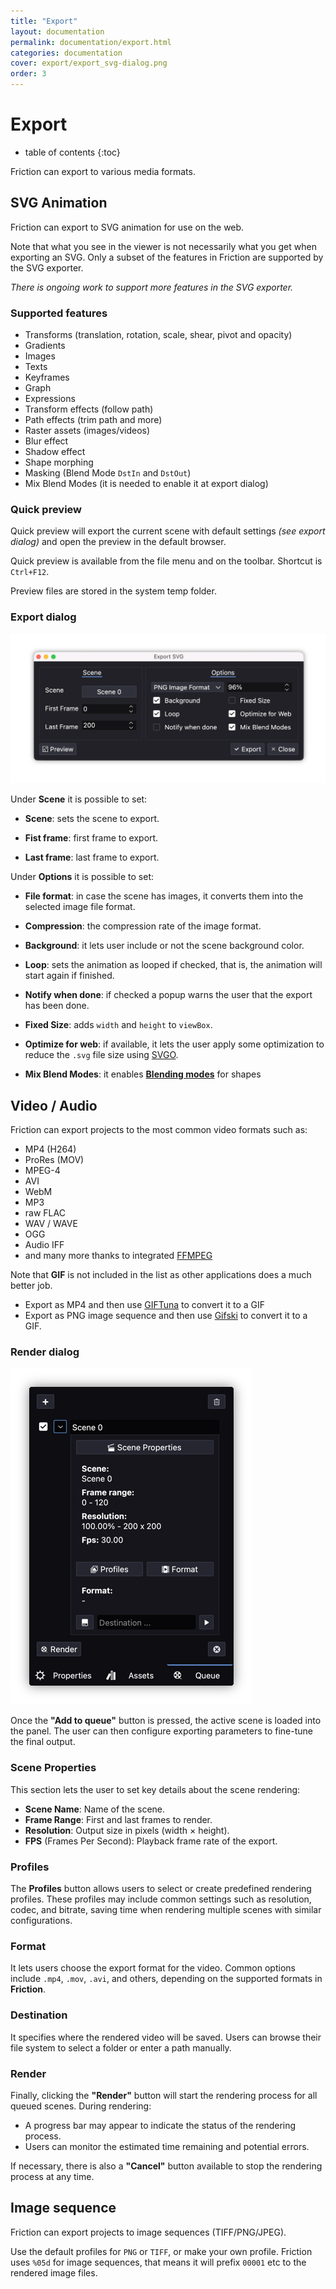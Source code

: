 ```yaml
---
title: "Export"
layout: documentation
permalink: documentation/export.html
categories: documentation
cover: export/export_svg-dialog.png
order: 3
---
```


# Export

* table of contents
{:toc}

Friction can export to various media formats.

## SVG Animation

Friction can export to SVG animation for use on the web.

Note that what you see in the viewer is not necessarily what you get when exporting an SVG. Only a subset of the features in Friction are supported by the SVG exporter.

*There is ongoing work to support more features in the SVG exporter.*

### Supported features

* Transforms (translation, rotation, scale, shear, pivot and opacity)
* Gradients
* Images
* Texts
* Keyframes
* Graph
* Expressions
* Transform effects (follow path)
* Path effects (trim path and more)
* Raster assets (images/videos)
* Blur effect
* Shadow effect
* Shape morphing
* Masking (Blend Mode `DstIn` and `DstOut`)
* Mix Blend Modes (it is needed to enable it at export dialog)

### Quick preview

Quick preview will export the current scene with default settings *(see export dialog)* and open the preview in the default browser.

Quick preview is available from the file menu and on the toolbar. Shortcut is `Ctrl+F12`.

Preview files are stored in the system temp folder.

### Export dialog

![Export dialog](/assets/documentation/export/export_svg-dialog.png)

Under **Scene** it is possible to set:

* **Scene**: sets the scene to export.

* **Fist frame**: first frame to export.

* **Last frame**: last frame to export.

Under **Options** it is possible to set:

* **File format**: in case the scene has images, it converts them into the selected image file format.

* **Compression**: the compression rate of the image format.

* **Background**: it lets user include or not the scene background color.

* **Loop**: sets the animation as looped if checked, that is, the animation will start again if finished.

* **Notify when done**: if checked a popup warns the user that the export has been done.

* **Fixed Size**: adds `width` and `height` to `viewBox`.

* **Optimize for web**: if available, it lets the user apply some optimization to reduce the `.svg` file size using [SVGO](https://github.com/svg/svgo).

* **Mix Blend Modes**: it enables **[Blending modes](tips.html#Layer_blending_modes)** for shapes

## Video / Audio

Friction can export projects to the most common video formats such as:

* MP4 (H264)
* ProRes (MOV)
* MPEG-4
* AVI
* WebM
* MP3
* raw FLAC
* WAV / WAVE
* OGG
* Audio IFF
* and many more thanks to integrated [FFMPEG](https://www.ffmpeg.org/)

Note that **GIF** is not included in the list as other applications does a much better job.

* Export as MP4 and then use [GIFTuna](https://giftuna.io/) to convert it to a GIF
* Export as PNG image sequence and then use [Gifski](https://github.com/sindresorhus/Gifski) to convert it to a GIF.

### Render dialog

![Video/Audio render dialog](/assets/documentation/export/export_video-dialog.png)

Once the **"Add to queue"** button is pressed, the active scene is loaded into the panel. The user can then configure exporting parameters to fine-tune the final output.

### Scene Properties

This section lets the user to set key details about the scene rendering:
- **Scene Name**: Name of the scene.
- **Frame Range**: First and last frames to render.
- **Resolution**: Output size in pixels (width × height).
- **FPS** (Frames Per Second): Playback frame rate of the export.

### Profiles

The **Profiles** button allows users to select or create predefined rendering profiles. These profiles may include common settings such as resolution, codec, and bitrate, saving time when rendering multiple scenes with similar configurations.

### Format

It lets users choose the export format for the video. Common options include `.mp4`, `.mov`, `.avi`, and others, depending on the supported formats in **Friction**.

### Destination

It specifies where the rendered video will be saved. Users can browse their file system to select a folder or enter a path manually.

### Render

Finally, clicking the **"Render"** button will start the rendering process for all queued scenes. During rendering:
- A progress bar may appear to indicate the status of the rendering process.
- Users can monitor the estimated time remaining and potential errors.

If necessary, there is also a **"Cancel"** button available to stop the rendering process at any time.

## Image sequence

Friction can export projects to image sequences (TIFF/PNG/JPEG).

Use the default profiles for `PNG` or `TIFF`, or make your own profile. Friction uses `%05d` for image sequences, that means it will prefix `00001` etc to the rendered image files.
